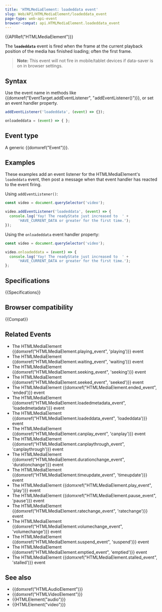 ```yaml
---
title: 'HTMLMediaElement: loadeddata event'
slug: Web/API/HTMLMediaElement/loadeddata_event
page-type: web-api-event
browser-compat: api.HTMLMediaElement.loadeddata_event
---
```


{{APIRef("HTMLMediaElement")}}

The **`loadeddata`** event is fired when the frame at the current playback position of the media has finished loading; often the first frame.

> **Note:** This event will not fire in mobile/tablet devices if data-saver is on in browser settings.

## Syntax

Use the event name in methods like {{domxref("EventTarget.addEventListener", "addEventListener()")}}, or set an event handler property.

```js
addEventListener('loadeddata', (event) => {});

onloadeddata = (event) => { };
```

## Event type

A generic {{domxref("Event")}}.

## Examples

These examples add an event listener for the HTMLMediaElement's `loadeddata` event, then post a message when that event handler has reacted to the event firing.

Using `addEventListener()`:

```js
const video = document.querySelector('video');

video.addEventListener('loadeddata', (event) => {
  console.log('Yay! The readyState just increased to  ' +
      'HAVE_CURRENT_DATA or greater for the first time.');
});
```

Using the `onloadeddata` event handler property:

```js
const video = document.querySelector('video');

video.onloadeddata = (event) => {
  console.log('Yay! The readyState just increased to  ' +
      'HAVE_CURRENT_DATA or greater for the first time.');
};
```

## Specifications

{{Specifications}}

## Browser compatibility

{{Compat}}

## Related Events

- The HTMLMediaElement {{domxref("HTMLMediaElement.playing_event", 'playing')}} event
- The HTMLMediaElement {{domxref("HTMLMediaElement.waiting_event", 'waiting')}} event
- The HTMLMediaElement {{domxref("HTMLMediaElement.seeking_event", 'seeking')}} event
- The HTMLMediaElement {{domxref("HTMLMediaElement.seeked_event", 'seeked')}} event
- The HTMLMediaElement {{domxref("HTMLMediaElement.ended_event", 'ended')}} event
- The HTMLMediaElement {{domxref("HTMLMediaElement.loadedmetadata_event", 'loadedmetadata')}} event
- The HTMLMediaElement {{domxref("HTMLMediaElement.loadeddata_event", 'loadeddata')}} event
- The HTMLMediaElement {{domxref("HTMLMediaElement.canplay_event", 'canplay')}} event
- The HTMLMediaElement {{domxref("HTMLMediaElement.canplaythrough_event", 'canplaythrough')}} event
- The HTMLMediaElement {{domxref("HTMLMediaElement.durationchange_event", 'durationchange')}} event
- The HTMLMediaElement {{domxref("HTMLMediaElement.timeupdate_event", 'timeupdate')}} event
- The HTMLMediaElement {{domxref("HTMLMediaElement.play_event", 'play')}} event
- The HTMLMediaElement {{domxref("HTMLMediaElement.pause_event", 'pause')}} event
- The HTMLMediaElement {{domxref("HTMLMediaElement.ratechange_event", 'ratechange')}} event
- The HTMLMediaElement {{domxref("HTMLMediaElement.volumechange_event", 'volumechange')}} event
- The HTMLMediaElement {{domxref("HTMLMediaElement.suspend_event", 'suspend')}} event
- The HTMLMediaElement {{domxref("HTMLMediaElement.emptied_event", 'emptied')}} event
- The HTMLMediaElement {{domxref("HTMLMediaElement.stalled_event", 'stalled')}} event

## See also

- {{domxref("HTMLAudioElement")}}
- {{domxref("HTMLVideoElement")}}
- {{HTMLElement("audio")}}
- {{HTMLElement("video")}}
